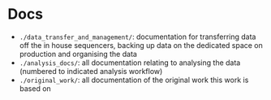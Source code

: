 # Docs

- `./data_transfer_and_management/`: documentation for transferring data off the in house sequencers, backing up data on the dedicated space on production and organising the data
- `./analysis_docs/`: all documentation relating to analysing the data (numbered to indicated analysis workflow)
- `./original_work/`: all documentation of the original work this work is based on
